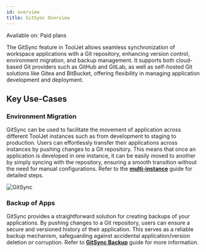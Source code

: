 ```yaml
---
id: overview
title: GitSync Overview
---
```


<div className='badge badge--primary heading-badge'>Available on: Paid plans</div>

The GitSync feature in ToolJet allows seamless synchronization of workspace applications with a Git repository, enhancing version control, environment migration, and backup management. It supports both cloud-based Git providers such as GitHub and GitLab, as well as self-hosted Git solutions like Gitea and BitBucket, offering flexibility in managing application development and deployment. 

## Key Use-Cases

### Environment Migration

GitSync can be used to facilitate the movement of application across different ToolJet instances such as from development to staging to production. Users can effortlessly transfer their applications across instances by pushing changes to a Git repository. This means that once an application is developed in one instance, it can be easily moved to another by simply syncing with the repository, ensuring a smooth transition without the need for manual configurations. Refer to the **[multi-instance](#)** guide for detailed steps.

<img className="screenshot-full" src="/img/gitsync/envmigration.png" alt="GitSync" />

### Backup of Apps

GitSync provides a straightforward solution for creating backups of your applications. By pushing changes to a Git repository, users can ensure a secure and versioned history of their application. This serves as a reliable backup mechanism, safeguarding against accidental application/version deletion or corruption. Refer to **[GitSync Backup](#)** guide for more information.
